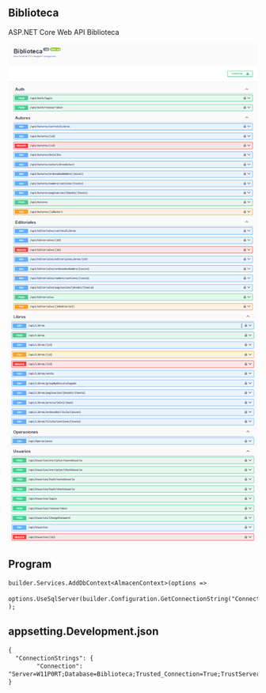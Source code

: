 ## Biblioteca
ASP.NET Core Web API Biblioteca

![Biblioteca](img/1.png)
![Biblioteca](img/2.png)


## Program
``` 
builder.Services.AddDbContext<AlmacenContext>(options =>
    options.UseSqlServer(builder.Configuration.GetConnectionString("Connection"))
);
``` 

## appsetting.Development.json
``` 
{
  "ConnectionStrings": {
        "Connection": "Server=W11P0RT;Database=Biblioteca;Trusted_Connection=True;TrustServerCertificate=True;MultipleActiveResultSets=True"
}
``` 
